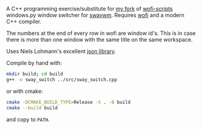 A C++ programming exercise/substitute for [my fork](https://github.com/gkowzan/wofi-scripts) of [wofi-scripts](https://github.com/tobiaspc/wofi-scripts) windows.py window switcher for [swaywm](https://github.com/swaywm/sway). Requires [wofi](https://hg.sr.ht/~scoopta/wofi) and a modern C++ compiler.

The numbers at the end of every row in wofi are window id's. This is in case there is more than one window with the same title on the same workspace.

Uses Niels Lohmann's excellent [json library](https://github.com/nlohmann/json).

Compile by hand with:

``` sh
mkdir build; cd build
g++ -o sway_switch ../src/sway_switch.cpp
```

or with cmake:

``` sh
cmake -DCMAKE_BUILD_TYPE=Release -S . -B build
cmake --build build
```

and copy to `PATH`.
